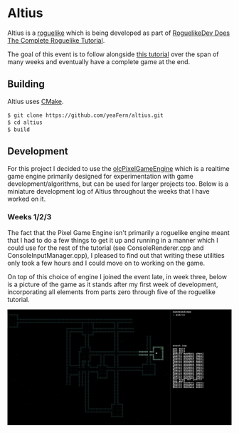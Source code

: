 # Altius
Altius is a [roguelike](https://en.wikipedia.org/wiki/Roguelike) which is being developed as part of [RoguelikeDev Does The Complete Roguelike Tutorial](https://www.reddit.com/r/roguelikedev/wiki/python_tutorial_series#wiki_version_2020).

The goal of this event is to follow alongside [this tutorial](http://rogueliketutorials.com/tutorials/tcod/part-0/) over the span of many weeks and eventually have a complete game at the end.

## Building
Altius uses [CMake](https://cmake.org/).
```
$ git clone https://github.com/yeaFern/altius.git
$ cd altius
$ build
```
## Development
For this project I decided to use the [olcPixelGameEngine](https://github.com/OneLoneCoder/olcPixelGameEngine) which is a realtime game engine primarily designed for experimentation with game development/algorithms, but can be used for larger projects too. Below is a miniature development log of Altius throughout the weeks that I have worked on it.
### Weeks 1/2/3

The fact that the Pixel Game Engine isn't primarily a roguelike engine meant that I had to do a few things to get it up and running in a manner which I could use for the rest of the tutorial (see ConsoleRenderer.cpp and ConsoleInputManager.cpp), I pleased to find out that writing these utilities only took a few hours and I could move on to working on the game.

On top of this choice of engine I joined the event late, in week three, below is a picture of the game as it stands after my first week of development, incorporating all elements from parts zero through five of the roguelike tutorial.

![Weeks 1 2 and 3](/docs/week123.png?raw=true)
